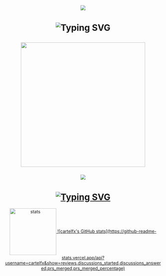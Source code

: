 <h1 align="center"> </CARTELFX>  

 <h2 align="center">
 <img src="https://skillicons.dev/icons?i=js,html,css,nodejs,mysql,php,mongo&theme=dark" />
 </h2>

<h1 align="center"><img src="https://readme-typing-svg.herokuapp.com?font=Pacifico&pause=1000&color=326EFF&background=69FF2000&center=true&vCenter=true&repeat=false&width=435&lines=+My+Discord" alt="Typing SVG" /></h1>

<h2 align="center">
 <a href="https://discord.com/users/719117042904727635"><img  width="400px" src="https://lanyard.kyrie25.me/api/719117042904727635?decoration=true&useDisplayName=true&animationDuration=2s&waveColor=3256a8&imgStyle=square&imgBorderRadius=16px&bg=DD272700&idleMessage=cartelfx"></a>
<br> </br>
<a href="https://open.spotify.com/user/vwuht447wffml59xtfokakivv" align="center"> <img align="center" src="https://spotify-github-profile.vercel.app/api/view?uid=31twqnla6m7uambjedvli2olzkm4&cover_image=true&theme=default&show_offline=false&background_color=121212&interchange=false">
 </h2>

<h1 align="center"><img src="https://readme-typing-svg.herokuapp.com?font=Pacifico&pause=1000&color=f0f0f0&background=69FF2000&center=true&vCenter=true&repeat=false&width=435&lines=+Github+Stat's+" alt="Typing SVG" /></h1>
<p align="center">
   <img src="https://github-readme-stats.vercel.app/api?username=cartelfx&count_private=true&show_icons=true&theme=midnight-purple&hide_border=true" width="%150" height="150px" alt="stats" align="center" />
![cartelfx's GitHub stats](https://github-readme-stats.vercel.app/api?username=cartelfx&show=reviews,discussions_started,discussions_answered,prs_merged,prs_merged_percentage)
